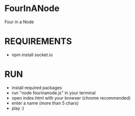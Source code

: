 FourInANode
===========

Four in a Node

REQUIREMENTS
===========
* npm install socket.io

RUN
===========
* install required packages
* run "node fourinanode.js" in your terminal
* open index.html with your browser (chrome recommended)
* enter a name (more than 5 chars)
* play :)

